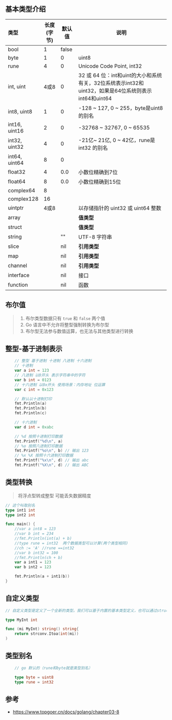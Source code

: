## 基本类型介绍

|类型	        |长度(字节)	|默认值	|说明 |
| :---          | ---       | ---   | --- |
|bool	        |1	        |false	||
|byte	        |1	        |0	    |uint8|
|rune	        |4	        |0	    |Unicode Code Point, int32|
|int, uint	    |4或8	    |0	    |32 或 64 位：int和uint的大小和系统有关，32位系统表示int32和uint32，如果是64位系统则表示 int64和uint64|
|int8, uint8	|1	        |0	    |-128 ~ 127, 0 ~ 255，byte是uint8 的别名|
|int16, uint16	|2	        |0	    |-32768 ~ 32767, 0 ~ 65535|
|int32, uint32	|4	        |0	    |-21亿~ 21亿, 0 ~ 42亿，rune是int32 的别名|
|int64, uint64	|8	        |0	    ||
|float32	    |4	        |0.0    |小数位精确到7位|
|float64	    |8	        |0.0    |小数位精确到15位|
|complex64	    |8		    |       ||
|complex128	    |16		    |       ||
|uintptr	    |4或8		|       |以存储指针的 uint32 或 uint64 整数|
|array		    |	        |       |**值类型**|
|struct		    |	        |       |**值类型**|
|string		    |           |""	    |UTF-8 字符串|
|slice		    |           |nil	|**引用类型**|
|map		    |           |nil	|**引用类型**|
|channel	    |	        |nil	|**引用类型**|
|interface	    |	        |nil	|接口|
|function	    |	        |nil	|函数|


## 布尔值

> 1. 布尔类型数据只有 `true` 和 `false` 两个值
> 2. Go 语言中不允许将整型强制转换为布尔型
> 3. 布尔型无法参与数值运算，也无法与其他类型进行转换


## 整型-基于进制表示

```go
	// 整型 基于进制 十进制 八进制 十六进制
	// 十进制
	var a int = 123
	// 八进制 以0开头 表示字符串中的字符
	var b int = 0123
	// 十六进制 以0x开头 使用场景：内存地址 位运算
	var c int = 0x123

	// 默认以十进制打印
	fmt.Println(a)
	fmt.Println(b)
	fmt.Println(c)

	// 十六进制
	var d int = 0xabc

	// %d 按照十进制打印数据
	fmt.Printf("%d\n", a)
	// %o 按照八进制打印数据
	fmt.Printf("%o\n", b) // 输出 123
	// %x %X 按照十六进制打印数据
	fmt.Printf("%x\n", d) // 输出 abc
	fmt.Printf("%X\n", d) // 输出 ABC
```


## 类型转换

> 将浮点型转成整型 可能丢失数据精度

```go
// 这个叫取别名
type int1 int
type int2 int

func main() {
	//var a int8 = 123
	//var b int = 234
	//fmt.Println(int(a) + b)
	//type rune = int32  两个数据类型可以计算(两个类型相同)
	//ch := 'A' //rune ==int32
	//var b int32 = 100
	//fmt.Println(ch + b)
	var a int1 = 123
	var b int2 = 123

	fmt.Println(a + int1(b))
}
```


## 自定义类型

```go
// 自定义类型是定义了一个全新的类型。我们可以基于内置的基本类型定义，也可以通过struct定义

type MyInt int

func (mi MyInt) string() string{
	return strconv.Itoa(int(mi))
)
```


## 类型别名

```go
	// go 默认的（rune和byte就是类型别名）

    type byte = uint8
    type rune = int32
```


## 参考

+ <https://www.topgoer.cn/docs/golang/chapter03-8>

